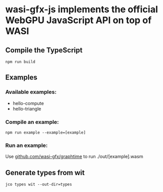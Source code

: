 # wasi-gfx-js implements the official WebGPU JavaScript API on top of WASI

## Compile the TypeScript
```shell
npm run build
```

## Examples

### Available examples:
- hello-compute
- hello-triangle

### Compile an example:
```shell
npm run example --example=[example]
```

### Run an example:
Use [github.com/wasi-gfx/graphtime](https://github.com/wasi-gfx/graphtime) to run ./out/[example].wasm


## Generate types from wit
```shell
jco types wit --out-dir=types
```
